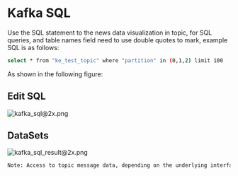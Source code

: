 # Kafka SQL

Use the SQL statement to the news data visualization in topic, for SQL queries, and table names field need to use double quotes to mark, example SQL is as follows:

```bash
select * from "ke_test_topic" where "partition" in (0,1,2) limit 100
```
As shown in the following figure:
## Edit SQL

![kafka_sql@2x.png](../../res/kafka_sql@2x.png)

## DataSets

![kafka_sql_result@2x.png](../../res/kafka_sql_result@2x.png)

```bash
Note: Access to topic message data, depending on the underlying interface record of the earliest and latest offset, the default display up to 5000 records.
```
